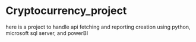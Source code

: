 # Cryptocurrency_project
here is a project to handle api fetching and reporting creation using python, microsoft sql server, and powerBI
